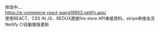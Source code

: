 修改中....<br/>
https://e-commerce-react-wang19903.netlify.app/
<br/>
使用REACT、CSS IN JS、REDUX連接fire store  API串接資料，stripe串接金流<br/>
Netlify CI自動推版更新<br/>
<br/>
